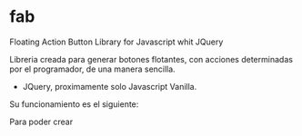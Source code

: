 # fab
Floating Action Button Library for Javascript whit JQuery 

Libreria creada para generar botones flotantes, con acciones determinadas por el programador, de una manera sencilla.

<ul>
 <li>JQuery, proximamente solo Javascript Vanilla.</li>
</ul>
Su funcionamiento es el siguiente:

Para poder crear

